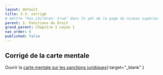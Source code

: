 ```yaml
---
layout: default
title: 3.3. corrigé
# mettre "has_children: true" dans le yml de la page du niveau supérieur
parent: 3. Fonctions du Droit
grand_parent: Chapitre 1 Leçon 1
nav_order: 6
published: false
---
```

## Corrigé de la carte mentale

Ouvrir la [carte mentale sur les sanctions juridiques](https://profauda.fr/schemas/cartes/sanctions-juridiques.html){:target="_blank" }